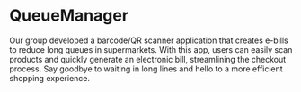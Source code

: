# QueueManager
Our group developed a barcode/QR scanner application that creates e-bills to reduce long queues in supermarkets. With this app, users can easily scan products and quickly generate an electronic bill, streamlining the checkout process. Say goodbye to waiting in long lines and hello to a more efficient shopping experience.
